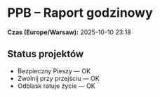 # PPB – Raport godzinowy
**Czas (Europe/Warsaw):** 2025-10-10 23:18

## Status projektów
- Bezpieczny Pieszy — OK
- Zwolnij przy przejściu — OK
- Odblask ratuje życie — OK

